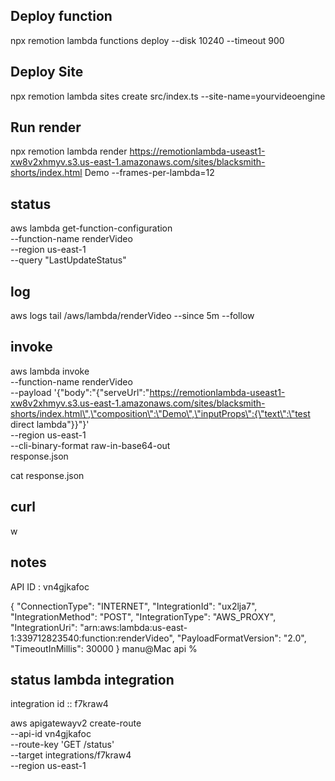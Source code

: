 ## Deploy function

npx remotion lambda functions deploy --disk 10240 --timeout 900

## Deploy Site

npx remotion lambda sites create src/index.ts --site-name=yourvideoengine

## Run render

npx remotion lambda render https://remotionlambda-useast1-xw8v2xhmyv.s3.us-east-1.amazonaws.com/sites/blacksmith-shorts/index.html Demo --frames-per-lambda=12

## status

aws lambda get-function-configuration \
 --function-name renderVideo \
 --region us-east-1 \
 --query "LastUpdateStatus"

## log

aws logs tail /aws/lambda/renderVideo --since 5m --follow

## invoke

aws lambda invoke \
 --function-name renderVideo \
 --payload '{"body":"{\"serveUrl\":\"https://remotionlambda-useast1-xw8v2xhmyv.s3.us-east-1.amazonaws.com/sites/blacksmith-shorts/index.html\",\"composition\":\"Demo\",\"inputProps\":{\"text\":\"test direct lambda\"}}"}' \
 --region us-east-1 \
 --cli-binary-format raw-in-base64-out \
 response.json

cat response.json

## curl

w

## notes

API ID : vn4gjkafoc

{
"ConnectionType": "INTERNET",
"IntegrationId": "ux2lja7",
"IntegrationMethod": "POST",
"IntegrationType": "AWS_PROXY",
"IntegrationUri": "arn:aws:lambda:us-east-1:339712823540:function:renderVideo",
"PayloadFormatVersion": "2.0",
"TimeoutInMillis": 30000
}
manu@Mac api %

## status lambda integration

integration id :: f7kraw4

aws apigatewayv2 create-route \
 --api-id vn4gjkafoc \
 --route-key 'GET /status' \
 --target integrations/f7kraw4 \
 --region us-east-1
